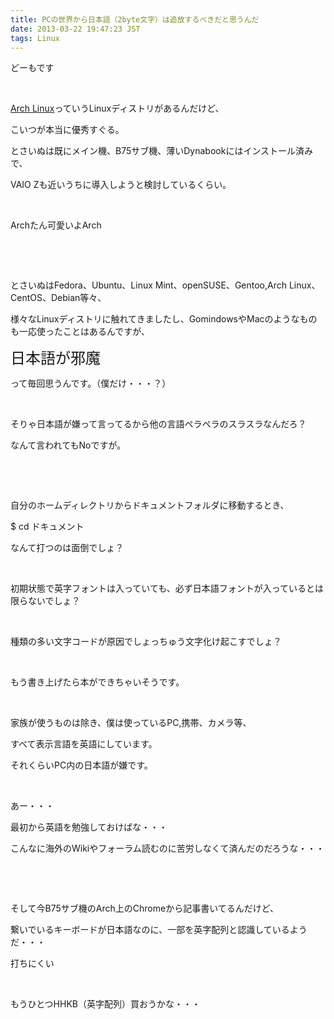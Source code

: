 ```yaml
---
title: PCの世界から日本語（2byte文字）は追放するべきだと思うんだ
date: 2013-03-22 19:47:23 JST
tags: Linux
---
```

<p>どーもです</p>
<p>&nbsp;</p>
<p><a href="https://www.archlinux.org/">Arch Linux</a>っていうLinuxディストリがあるんだけど、</p>
<p>こいつが本当に優秀すぐる。</p>
<p>とさいぬは既にメイン機、B75サブ機、薄いDynabookにはインストール済みで、</p>
<p>VAIO Zも近いうちに導入しようと検討しているくらい。</p>
<p>&nbsp;</p>
<p>Archたん可愛いよArch</p>
<p>&nbsp;</p>
<p>&nbsp;</p>
<p>とさいぬはFedora、Ubuntu、Linux Mint、openSUSE、Gentoo,Arch Linux、CentOS、Debian等々、</p>
<p>様々なLinuxディストリに触れてきましたし、GomindowsやMacのようなものも一応使ったことはあるんですが、</p>
<p><span style="font-size:24px;">日本語が邪魔</span></p>
<p>って毎回思うんです。（僕だけ・・・？）</p>
<p>&nbsp;</p>
<p>そりゃ日本語が嫌って言ってるから他の言語ペラペラのスラスラなんだろ？</p>
<p>なんて言われてもNoですが。</p>
<p>&nbsp;</p>
<p>&nbsp;</p>
<p>自分のホームディレクトリからドキュメントフォルダに移動するとき、</p>
<p>$ cd ドキュメント</p>
<p>なんて打つのは面倒でしょ？</p>
<p>&nbsp;</p>
<p>初期状態で英字フォントは入っていても、必ず日本語フォントが入っているとは限らないでしょ？</p>
<p>&nbsp;</p>
<p>種類の多い文字コードが原因でしょっちゅう文字化け起こすでしょ？</p>
<p>&nbsp;</p>
<p>もう書き上げたら本ができちゃいそうです。</p>
<p>&nbsp;</p>
<p>家族が使うものは除き、僕は使っているPC,携帯、カメラ等、</p>
<p>すべて表示言語を英語にしています。</p>
<p>それくらいPC内の日本語が嫌です。</p>
<p>&nbsp;</p>
<p>あー・・・</p>
<p>最初から英語を勉強しておけばな・・・</p>
<p>こんなに海外のWikiやフォーラム読むのに苦労しなくて済んだのだろうな・・・</p>
<p>&nbsp;</p>
<p>&nbsp;</p>
<p>そして今B75サブ機のArch上のChromeから記事書いてるんだけど、</p>
<p>繋いでいるキーボードが日本語なのに、一部を英字配列と認識しているようだ・・・</p>
<p>打ちにくい</p>
<p>&nbsp;</p>
<p>もうひとつHHKB（英字配列）買おうかな・・・</p>